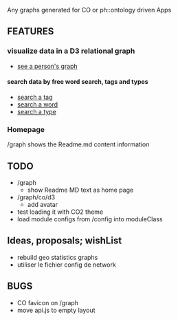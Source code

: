 Any graphs generated for CO or ph::ontology driven Apps 


## FEATURES 

### visualize data in a D3 relational graph 

- [see a person's graph](http://127.0.0.1/ph/graph/co/d3/id/54edb794f6b95c3c2a000941/type/organization)

#### search data by free word search, tags and types 
- [search a tag](http://127.0.0.1/ph/graph/co/search/tag/Alimentation)
- [search a word](http://127.0.0.1/ph/graph/co/search/q/open)
- [search a type](http://127.0.0.1/ph/graph/co/search/type/organization)

### Homepage
/graph shows the Readme.md content information

## TODO
- /graph 
    + show Readme MD text as home page 
- /graph/co/d3
    + add avatar
- test loading it with CO2 theme
- load module configs from /config into moduleClass


## Ideas, proposals; wishList
- rebuild geo statistics graphs
- utiliser le fichier config de network

## BUGS
- CO favicon on /graph
- move api.js to empty layout 